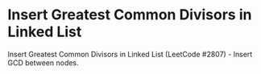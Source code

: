 # Insert Greatest Common Divisors in Linked List

Insert Greatest Common Divisors in Linked List (LeetCode #2807) - Insert GCD between nodes.
